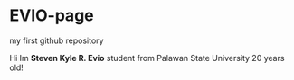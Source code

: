 # EVIO-page

my first github repository

Hi Im **Steven Kyle R. Evio**
student from Palawan State University
20 years old!
